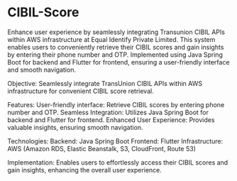 # CIBIL-Score
Enhance user experience by seamlessly integrating Transunion CIBIL APIs within AWS infrastructure at Equal Identify Private Limited. This system enables users to conveniently retrieve their CIBIL scores and gain insights by entering their phone number and OTP. Implemented using Java Spring Boot for backend and Flutter for frontend, ensuring a user-friendly interface and smooth navigation.

Objective: Seamlessly integrate TransUnion CIBIL APIs within AWS infrastructure for convenient CIBIL score retrieval.

Features:
User-friendly interface: Retrieve CIBIL scores by entering phone number and OTP.
Seamless Integration: Utilizes Java Spring Boot for backend and Flutter for frontend.
Enhanced User Experience: Provides valuable insights, ensuring smooth navigation.

Technologies:
Backend: Java Spring Boot
Frontend: Flutter
Infrastructure: AWS (Amazon RDS, Elastic Beanstalk, S3, CloudFront, Route 53)

Implementation: Enables users to effortlessly access their CIBIL scores and gain insights, enhancing the overall user experience.

